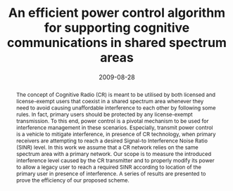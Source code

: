 ---
title: "An efficient power control algorithm for supporting cognitive communications in shared spectrum areas"
abstract: "The concept of Cognitive Radio (CR) is meant to be utilised by both licensed and license-exempt users that coexist in a shared spectrum area whenever they need to avoid causing unaffordable interference to each other by following some rules. In fact, primary users should be protected by any license-exempt transmission. To this end, power control is a pivotal mechanism to be used for interference management in these scenarios. Especially, transmit power control is a vehicle to mitigate interference, in presence of CR technology, when primary receivers are attempting to reach a desired Signal-to Interference Noise Ratio (SINR) level. In this work we assume that a CR network relies on the same spectrum area with a primary network. Our scope is to measure the introduced interference level caused by the CR transmitter and to properly modify its power to allow a legacy user to reach a required SINR according to location of the primary user in presence of interference. A series of results are presented to prove the efficiency of our proposed scheme."
collection: publications
permalink: /publication/pirmoradian2010efficient
date: 2009-08-28
venue: '2010 International Conference on Mobile Lightweight Wireless Systems'
link: 'https://doi.org/10.1007/978-3-642-16644-0_43'
citation: 'Mahdi Pirmoradian, Christos Politis, Emmanouil A. Panaousis (2009). 
  &quot;An efficient power control algorithm for supporting cognitive communications in shared spectrum areas.&quot;
  <i>2010 International Conference on Mobile Lightweight Wireless Systems (Mobilight 2010)</i>.'
---